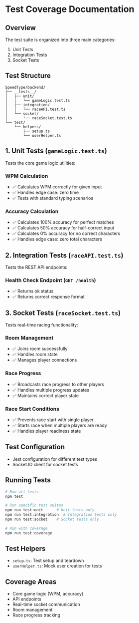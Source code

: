 # Test Coverage Documentation

## Overview
The test suite is organized into three main categories:
1. Unit Tests
2. Integration Tests
3. Socket Tests

## Test Structure
```
SpeedType/backend/
├── __tests__/
│   ├── unit/
│   │   └── gameLogic.test.ts
│   ├── integration/
│   │   └── raceAPI.test.ts
│   └── socket/
│       └── raceSocket.test.ts
└── test/
    └── helpers/
        ├── setup.ts
        └── userHelper.ts
```

## 1. Unit Tests (`gameLogic.test.ts`)
Tests the core game logic utilities:

### WPM Calculation
- ✅ Calculates WPM correctly for given input
- ✅ Handles edge case: zero time
- ✅ Tests with standard typing scenarios

### Accuracy Calculation
- ✅ Calculates 100% accuracy for perfect matches
- ✅ Calculates 50% accuracy for half-correct input
- ✅ Calculates 0% accuracy for no correct characters
- ✅ Handles edge case: zero total characters

## 2. Integration Tests (`raceAPI.test.ts`)
Tests the REST API endpoints:

### Health Check Endpoint (`GET /health`)
- ✅ Returns ok status
- ✅ Returns correct response format

## 3. Socket Tests (`raceSocket.test.ts`)
Tests real-time racing functionality:

### Room Management
- ✅ Joins room successfully
- ✅ Handles room state
- ✅ Manages player connections

### Race Progress
- ✅ Broadcasts race progress to other players
- ✅ Handles multiple progress updates
- ✅ Maintains correct player state

### Race Start Conditions
- ✅ Prevents race start with single player
- ✅ Starts race when multiple players are ready
- ✅ Handles player readiness state

## Test Configuration
- Jest configuration for different test types
- Socket.IO client for socket tests

## Running Tests
```bash
# Run all tests
npm test

# Run specific test suites
npm run test:unit      # Unit tests only
npm run test:integration  # Integration tests only
npm run test:socket    # Socket tests only

# Run with coverage
npm run test:coverage
```

## Test Helpers
- `setup.ts`: Test setup and teardown
- `userHelper.ts`: Mock user creation for tests

## Coverage Areas
- Core game logic (WPM, accuracy)
- API endpoints
- Real-time socket communication
- Room management
- Race progress tracking 